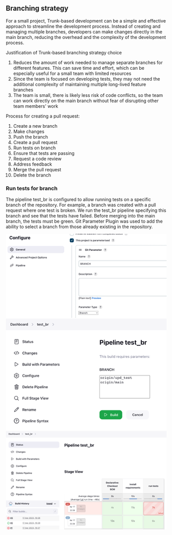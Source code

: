 ## Branching strategy
For a small project, Trunk-based development can be a simple and effective approach to streamline the development process.
Instead of creating and managing multiple branches, developers can make changes directly in the main branch, reducing the overhead and the complexity of the development process.

Justification of Trunk-based branching strategy choice
1. Reduces the amount of work needed to manage separate branches for different features. This can save time and effort, which can be especially useful for a small team with limited resources
2. Since the team is focused on developing tests, they may not need the additional complexity of maintaining multiple long-lived feature branches
3. The team is small, there is likely less risk of code conflicts, so the team can work directly on the main branch without fear of disrupting other team members' work

Process for creating a pull request:
1. Create a new branch
2. Make changes
3. Push the branch
4. Create a pull request
5. Run tests on branch
6. Ensure that tests are passing
7. Request a code review
8. Address feedback
9. Merge the pull request
10. Delete the branch


### Run tests for branch

The pipeline test_br is configured to allow running tests on a specific branch of the repository.
For example, a branch was created with a pull request where one test is broken. We run the test_br pipeline specifying this branch and see that the tests have failed. Before merging into the main branch, the tests must be green.
Git Parameter Plugin was used to add the ability to select a branch from those already existing in the repository.

![img_1.png](img_1.png)
![img_2.png](img_2.png)
![img_3.png](img_3.png)
